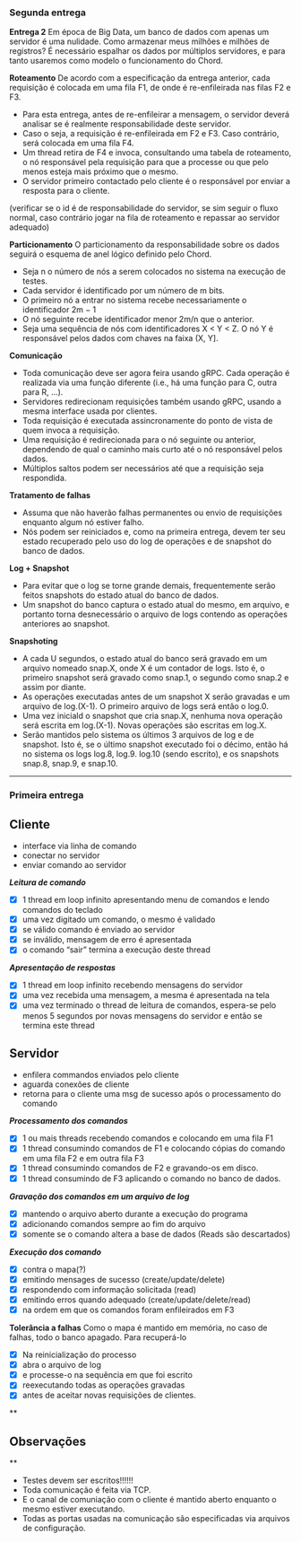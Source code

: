  ### Segunda entrega
 
 
**Entrega 2** 
Em época de Big Data, um banco de dados com apenas um servidor é uma nulidade. Como armazenar meus milhões e milhões de registros? É necessário espalhar os dados por múltiplos servidores, e para tanto usaremos como modelo o funcionamento do Chord. 

**Roteamento** 
De acordo com a especificação da entrega anterior, cada requisição é colocada em uma fila F1, de onde é re-enfileirada nas filas F2 e F3. 

- Para esta entrega, antes de re-enfileirar a mensagem, o servidor deverá analisar se é realmente responsabilidade deste servidor.
- Caso o seja, a requisição é re-enfileirada em F2 e F3. Caso contrário, será colocada em uma fila F4. 
- Um thread retira de F4 e invoca, consultando uma tabela de roteamento, o nó responsável pela requisição para que a processe ou que pelo menos esteja mais próximo que o mesmo. 
- O servidor primeiro contactado pelo cliente é o responsável por enviar a resposta para o cliente. 

(verificar se o id é de responsabilidade do servidor, se sim seguir o fluxo normal, caso contrário jogar na fila de roteamento e repassar ao servidor adequado)

**Particionamento** 
O particionamento da responsabilidade sobre os dados seguirá o esquema de anel lógico definido pelo Chord. 
- Seja n o número de nós a serem colocados no sistema na execução de testes. 
- Cada servidor é identificado por um número de m bits. 
- O primeiro nó a entrar no sistema recebe necessariamente o identificador 2m − 1
- O nó seguinte recebe identificador menor 2m/n que o anterior. 
- Seja uma sequência de nós com identificadores X < Y < Z. O nó Y é responsável pelos dados com chaves na faixa (X, Y].

**Comunicação** 
- Toda comunicação deve ser agora feira usando gRPC. Cada operação é realizada via uma função diferente (i.e., há uma função para C, outra para R, ...). 
- Servidores redirecionam requisições também usando gRPC, usando a mesma interface usada por clientes. 
- Toda requisição é executada assincronamente do ponto de vista de quem invoca a requisição. 
- Uma requisição é redirecionada para o nó seguinte ou anterior, dependendo de qual o caminho mais curto até o nó responsável pelos dados. 
- Múltiplos saltos podem ser necessários até que a requisição seja respondida.

**Tratamento de falhas** 
- Assuma que não haverão falhas permanentes ou envio de requisições enquanto algum nó estiver falho. 
- Nós podem ser reiniciados e, como na primeira entrega, devem ter seu estado recuperado pelo uso do log de operações e de snapshot do banco de dados.

**Log + Snapshot** 
- Para evitar que o log se torne grande demais, frequentemente serão feitos snapshots do estado atual do banco de dados. 
- Um snapshot do banco captura o estado atual do mesmo, em arquivo, e portanto torna desnecessário o arquivo de logs contendo as operações anteriores ao snapshot.

**Snapshoting** 
- A cada U segundos, o estado atual do banco será gravado em um arquivo nomeado snap.X, onde X é um contador de logs. Isto é, o primeiro snapshot será gravado como snap.1, o segundo como snap.2 e assim por diante. 
- As operações executadas antes de um snapshot X serão gravadas e um arquivo de log.(X-1). O primeiro arquivo de logs será então o log.0. 
- Uma vez iniciald o snapshot que cria snap.X, nenhuma nova operação será escrita em log.(X-1). Novas operações são escritas em log.X. 
- Serão mantidos pelo sistema os últimos 3 arquivos de log e de snapshot. Isto é, se o último snapshot executado foi o décimo, então há no sistema os logs log.8, log.9. log.10 (sendo escrito), e os snapshots snap.8, snap.9, e snap.10.

 -----------------------------------------------
 
 ### Primeira entrega
 
 ## Cliente

 - interface via linha de comando 
 - conectar no servidor
 - enviar comando ao servidor

***Leitura de comando***
 - [x] 1 thread em loop infinito apresentando menu de comandos e lendo comandos do teclado 
 - [x] uma vez digitado um comando, o mesmo é validado
 - [x] se válido comando é enviado ao servidor
 - [x] se inválido,  mensagem de erro é apresentada
 - [x] o comando “sair” termina a execução deste thread

***Apresentação de respostas***
 - [x] 1 thread em loop infinito recebendo mensagens do servidor
 - [x] uma vez recebida uma mensagem, a mesma é apresentada na tela
 - [x] uma vez terminado o thread de leitura de comandos, espera-se pelo menos 5 segundos por novas mensagens do servidor e então se termina este     thread

## Servidor

 - enfilera commandos enviados pelo cliente
 - aguarda conexões de cliente
 - retorna para o cliente uma msg de sucesso após o processamento do comando

***Processamento dos comandos***
 - [x] 1 ou mais threads recebendo comandos e colocando em uma fila F1
 - [x] 1 thread consumindo comandos de F1 e colocando cópias do comando em uma fila F2 e em outra fila F3
 - [x] 1 thread consumindo comandos de F2 e gravando-os em disco.
 - [x] 1 thread consumindo de F3 aplicando o comando no banco de dados.

***Gravação dos comandos em um arquivo de log***
 - [x] mantendo o arquivo aberto durante a execução do programa
 - [x] adicionando comandos sempre ao fim do arquivo
 - [x] somente se o comando altera a base de dados (Reads são descartados)

***Execução dos comando***
 - [x] contra o mapa(?)
 - [x] emitindo mensages de sucesso (create/update/delete)
 - [x] respondendo com informação solicitada (read)
 - [x] emitindo erros quando adequado (create/update/delete/read)
 - [x] na ordem em que os comandos foram enfileirados em F3

**Tolerância a falhas**
Como o mapa é mantido em memória, no caso de falhas, todo o banco apagado. Para recuperá-lo

 - [x] Na reinicialização do processo 
 - [x] abra o arquivo de log
 - [x] e processe-o na sequência em que foi escrito
 - [x] reexecutando todas as operações gravadas 
 - [x] antes de aceitar novas requisições de clientes.

**

## Observações

**
 - Testes devem ser escritos!!!!!!
 - Toda comunicação é feita via TCP. 
 - E o canal de comuniação com o cliente é mantido aberto enquanto o mesmo estiver executando. 
 - Todas as portas usadas na comunicação são especificadas via arquivos de
   configuração. 
